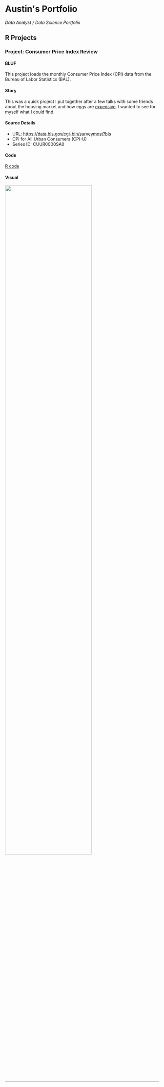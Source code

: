 # Austin's Portfolio

_Data Analyst / Data Science Portfolio_

## R Projects

### Project: Consumer Price Index Review <!-- (https://github.com/AuRobinson/Austin_Portfolio/blob/main/project_cpi_series.R) -->

#### BLUF

This project loads the monthly Consumer Price Index (CPI) data from the Bureau of Labor Statistics (BAL).

#### Story

This was a quick project I put together after a few talks with some friends about the housing market and how eggs are [expensive](https://www.bls.gov/news.release/pdf/cpi.pdf). I wanted to see for myself what I could find.

#### Source Details

- URL: https://data.bls.gov/cgi-bin/surveymost?bls
- CPI for All Urban Consumers (CPI-U)
- Series ID:    CUUR0000SA0

#### Code

[R code](https://github.com/AuRobinson/Austin_Portfolio/blob/main/project_cpi_series.R)

#### Visual

<img src= "https://github.com/AuRobinson/Austin_Portfolio/blob/main/cpi_line_combo.png" width=75% height=75%>

---

